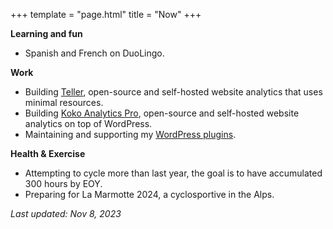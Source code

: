 +++
template = "page.html"
title = "Now"
+++

**Learning and fun**

- Spanish and French on DuoLingo.

**Work**

- Building [Teller](https://teller.dvk.co/), open-source and self-hosted website analytics that uses minimal resources.
- Building [Koko Analytics Pro](https://pro.kokoanalytics.com/), open-source and self-hosted website analytics on top of WordPress.
- Maintaining and supporting my [WordPress plugins](/wordpress-plugins/).

**Health & Exercise**

- Attempting to cycle more than last year, the goal is to have accumulated 300 hours by EOY.
- Preparing for La Marmotte 2024, a cyclosportive in the Alps.


_Last updated: Nov 8, 2023_
